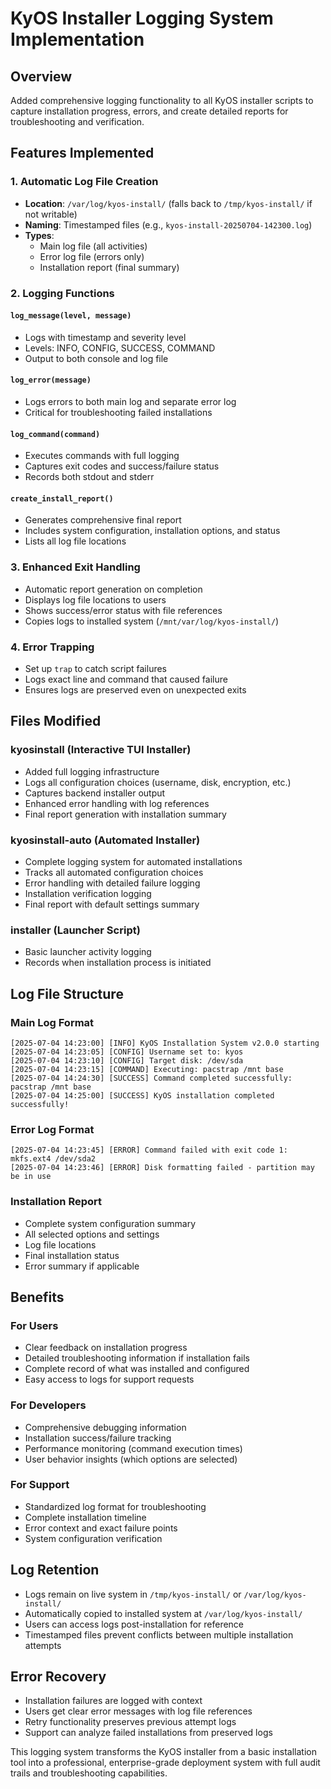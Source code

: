 # KyOS Installer Logging System Implementation

## Overview
Added comprehensive logging functionality to all KyOS installer scripts to capture installation progress, errors, and create detailed reports for troubleshooting and verification.

## Features Implemented

### 1. **Automatic Log File Creation**
- **Location**: `/var/log/kyos-install/` (falls back to `/tmp/kyos-install/` if not writable)
- **Naming**: Timestamped files (e.g., `kyos-install-20250704-142300.log`)
- **Types**: 
  - Main log file (all activities)
  - Error log file (errors only)
  - Installation report (final summary)

### 2. **Logging Functions**

#### `log_message(level, message)`
- Logs with timestamp and severity level
- Levels: INFO, CONFIG, SUCCESS, COMMAND
- Output to both console and log file

#### `log_error(message)`
- Logs errors to both main log and separate error log
- Critical for troubleshooting failed installations

#### `log_command(command)`
- Executes commands with full logging
- Captures exit codes and success/failure status
- Records both stdout and stderr

#### `create_install_report()`
- Generates comprehensive final report
- Includes system configuration, installation options, and status
- Lists all log file locations

### 3. **Enhanced Exit Handling**
- Automatic report generation on completion
- Displays log file locations to users
- Shows success/error status with file references
- Copies logs to installed system (`/mnt/var/log/kyos-install/`)

### 4. **Error Trapping**
- Set up `trap` to catch script failures
- Logs exact line and command that caused failure
- Ensures logs are preserved even on unexpected exits

## Files Modified

### **kyosinstall** (Interactive TUI Installer)
- Added full logging infrastructure
- Logs all configuration choices (username, disk, encryption, etc.)
- Captures backend installer output
- Enhanced error handling with log references
- Final report generation with installation summary

### **kyosinstall-auto** (Automated Installer)
- Complete logging system for automated installations
- Tracks all automated configuration choices
- Error handling with detailed failure logging
- Installation verification logging
- Final report with default settings summary

### **installer** (Launcher Script)
- Basic launcher activity logging
- Records when installation process is initiated

## Log File Structure

### **Main Log Format**
```
[2025-07-04 14:23:00] [INFO] KyOS Installation System v2.0.0 starting
[2025-07-04 14:23:05] [CONFIG] Username set to: kyos
[2025-07-04 14:23:10] [CONFIG] Target disk: /dev/sda
[2025-07-04 14:23:15] [COMMAND] Executing: pacstrap /mnt base
[2025-07-04 14:24:30] [SUCCESS] Command completed successfully: pacstrap /mnt base
[2025-07-04 14:25:00] [SUCCESS] KyOS installation completed successfully!
```

### **Error Log Format**
```
[2025-07-04 14:23:45] [ERROR] Command failed with exit code 1: mkfs.ext4 /dev/sda2
[2025-07-04 14:23:46] [ERROR] Disk formatting failed - partition may be in use
```

### **Installation Report**
- Complete system configuration summary
- All selected options and settings
- Log file locations
- Final installation status
- Error summary if applicable

## Benefits

### **For Users**
- Clear feedback on installation progress
- Detailed troubleshooting information if installation fails
- Complete record of what was installed and configured
- Easy access to logs for support requests

### **For Developers**
- Comprehensive debugging information
- Installation success/failure tracking
- Performance monitoring (command execution times)
- User behavior insights (which options are selected)

### **For Support**
- Standardized log format for troubleshooting
- Complete installation timeline
- Error context and exact failure points
- System configuration verification

## Log Retention
- Logs remain on live system in `/tmp/kyos-install/` or `/var/log/kyos-install/`
- Automatically copied to installed system at `/var/log/kyos-install/`
- Users can access logs post-installation for reference
- Timestamped files prevent conflicts between multiple installation attempts

## Error Recovery
- Installation failures are logged with context
- Users get clear error messages with log file references
- Retry functionality preserves previous attempt logs
- Support can analyze failed installations from preserved logs

This logging system transforms the KyOS installer from a basic installation tool into a professional, enterprise-grade deployment system with full audit trails and troubleshooting capabilities.
